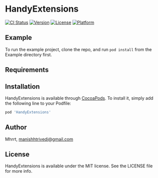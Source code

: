 # HandyExtensions

[![CI Status](https://img.shields.io/travis/Mhrrt/HandyExtensions.svg?style=flat)](https://travis-ci.org/Mhrrt/HandyExtensions)
[![Version](https://img.shields.io/cocoapods/v/HandyExtensions.svg?style=flat)](https://cocoapods.org/pods/HandyExtensions)
[![License](https://img.shields.io/cocoapods/l/HandyExtensions.svg?style=flat)](https://cocoapods.org/pods/HandyExtensions)
[![Platform](https://img.shields.io/cocoapods/p/HandyExtensions.svg?style=flat)](https://cocoapods.org/pods/HandyExtensions)

## Example

To run the example project, clone the repo, and run `pod install` from the Example directory first.

## Requirements

## Installation

HandyExtensions is available through [CocoaPods](https://cocoapods.org). To install
it, simply add the following line to your Podfile:

```ruby
pod 'HandyExtensions'
```

## Author

Mhrrt, manishhtrivedi@gmail.com

## License

HandyExtensions is available under the MIT license. See the LICENSE file for more info.
